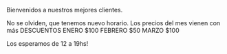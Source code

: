 Bienvenidos a nuestros mejores clientes.

No se olviden, que tenemos nuevo horario.
Los precios del mes vienen con más DESCUENTOS
ENERO $100
FEBRERO $50
MARZO $100

Los esperamos de 12 a 19hs!
